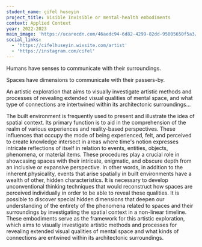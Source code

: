 ```yaml
---
student_name: çifel huseyin
project_title: Visible Invisible or mental-health embodiments
context: Applied Context
year: 2022-2023
main_image: 'https://ucarecdn.com/46aedc94-6d82-4299-82dd-95005650f5a3/'
social_links:
  - 'https://cifelhuseyin.wixsite.com/artist'
  - 'https://instagram.com/cifel'
---
```


Humans have senses to communicate with their surroundings.

Spaces have dimensions to communicate with their passers-by.

An artistic exploration that aims to visually investigate artistic methods and processes of revealing extended visual qualities of mental space, and what type of connections are intertwined within its architectonic surroundings...

The built environment is frequently used to present and illustrate the idea of spatial context. Its primary function is to aid in the comprehension of the realm of various experiences and reality-based perspectives. These influences that occupy the mode of being experienced, felt, and perceived to create knowledge intersect in areas where time's notion expresses intricate reflections of itself in relation to events, entities, objects, phenomena, or material items. These procedures play a crucial role in showcasing spaces with their intricate, enigmatic, and obscure depth from an inclusive or expansive perspective. In other words, in addition to the inherent physicality, events that arise spatially in built environments have a wealth of other, hidden characteristics. It is necessary to develop unconventional thinking techniques that would reconstruct how spaces are perceived individually in order to be able to reveal these qualities. It is possible to discover special hidden dimensions that deepen our understanding of the entirety of the phenomena related to spaces and their surroundings by investigating the spatial context in a non-linear timeline. These embodiments serve as the framework for this artistic exploration, which aims to visually investigate artistic methods and processes for revealing extended visual qualities of mental space and what kinds of connections are entwined within its architectonic surroundings.
